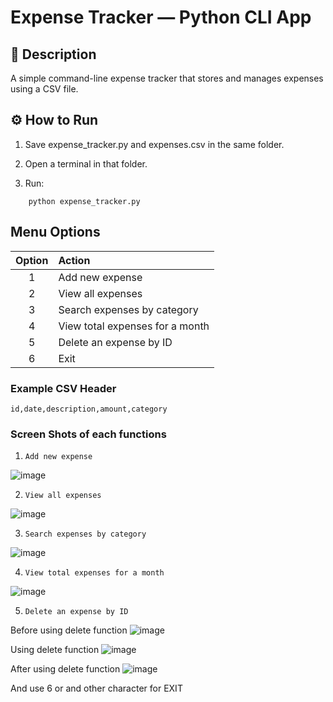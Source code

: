 # Expense Tracker — Python CLI App
## 🧩 Description

A simple command-line expense tracker that stores and manages expenses using a CSV file.

## ⚙️ How to Run

1. Save expense_tracker.py and expenses.csv in the same folder.

2. Open a terminal in that folder.

3. Run:

``` 
    python expense_tracker.py 
```

## Menu Options

| Option | Action                          |
| :----: | :------------------------------ |
|    1   | Add new expense                 |
|    2   | View all expenses               |
|    3   | Search expenses by category     |
|    4   | View total expenses for a month |
|    5   | Delete an expense by ID         |
|    6   | Exit                            |

### Example CSV Header

``` id,date,description,amount,category ```

### Screen Shots of each functions 

1. ``` Add new expense ```

![image](screenshots/addfunc.PNG)

2. ``` View all expenses ```

![image](screenshots/viewfunc.PNG)

3. ``` Search expenses by category   ```

![image](screenshots/searchfunc.PNG)

4. ``` View total expenses for a month ```

![image](screenshots/monthlyfunc.PNG)

5. ``` Delete an expense by ID ```

Before using delete function
![image](screenshots/before.PNG) 

Using delete function
![image](screenshots/deletefunc.PNG)   

After using delete function
![image](screenshots/after.PNG)


And use 6 or and other character for EXIT 
